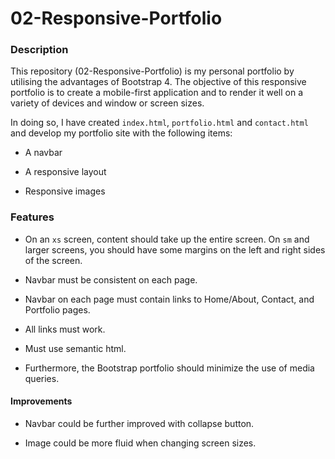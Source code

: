 # 02-Responsive-Portfolio

### Description

This repository (02-Responsive-Portfolio) is my personal portfolio by utilising the advantages of Bootstrap 4. The objective of this responsive portfolio is to create a mobile-first application and to render it well on a variety of devices and window or screen sizes.

In doing so, I have created `index.html`, `portfolio.html` and `contact.html` and develop my portfolio site with the following items:

-   A navbar

-   A responsive layout

-   Responsive images

### Features

-   On an `xs` screen, content should take up the entire screen. On `sm` and larger screens, you should have some margins on the left and right sides of the screen.

-   Navbar must be consistent on each page.

-   Navbar on each page must contain links to Home/About, Contact, and Portfolio pages.

-   All links must work.

-   Must use semantic html.

-   Furthermore, the Bootstrap portfolio should minimize the use of media queries.

#### Improvements

-   Navbar could be further improved with collapse button.

-   Image could be more fluid when changing screen sizes.
